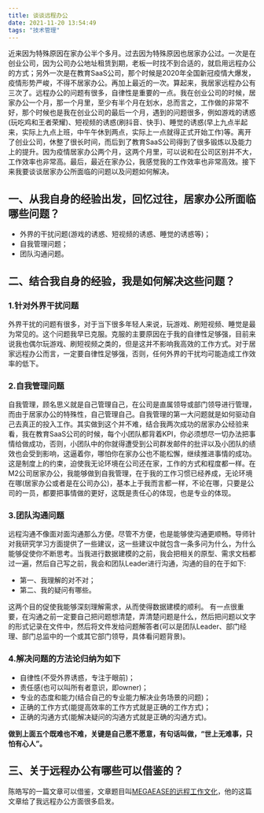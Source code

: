 ```yaml
---
title: 谈谈远程办公
date: 2021-11-20 13:54:49
tags: "技术管理"
---
```


近来因为特殊原因在家办公半个多月。过去因为特殊原因也居家办公过。一次是在创业公司，因为公司办公地址租赁到期，老板一时找不到合适的，就启用远程办公的方式；另外一次是在教育SaaS公司，那个时候是2020年全国新冠疫情大爆发，疫情形势严峻，不得不居家办公。再加上最近的一次。算起来，我居家远程办公有三次了。远程办公的问题有很多，自律性是重要的一点。我在创业公司的时候，居家办公一个月，那一个月里，至少有半个月在划水，总而言之，工作做的非常不好，那个时候也是我在创业公司的最后一个月，遇到的问题很多，例如游戏的诱惑(玩吃鸡和王者荣耀)、短视频的诱惑(刷抖音、快手)、睡觉的诱惑(早上九点半起来，实际上九点上班，中午午休到两点，实际上一点就得正式开始工作)等。离开了创业公司，休整了很长时间，而后到了教育SaaS公司得到了很多锻炼以及能力上的提升。因为疫情居家办公两个月，这两个月里，可以说和在公司区别并不大，工作效率也非常高。最后，最近在家办公，我感觉我的工作效率也非常高效。接下来我要谈谈居家办公所面临的问题以及问题如何解决。
<!--more-->

## 一、从我自身的经验出发，回忆过往，居家办公所面临哪些问题？
- 外界的干扰问题(游戏的诱惑、短视频的诱惑、睡觉的诱惑等)；
- 自我管理问题；
- 团队沟通问题。

## 二、结合我自身的经验，我是如何解决这些问题？

### 1.针对外界干扰问题
外界干扰的问题有很多，对于当下很多年轻人来说，玩游戏、刷短视频、睡觉是最为常见的。这个问题我早已克服。克服的主要原因在于我的自律性足够强，目前来说我也偶尔玩游戏、刷短视频之类的，但是这并不影响我高效的工作方式。对于居家远程办公而言，一定要自律性足够强，否则，任何外界的干扰均可能造成工作效率的低下。

### 2.自我管理问题
自我管理，顾名思义就是自己管理自己，在公司是直属领导或部门领导进行管理，而由于居家办公的特殊性，自己管理自己。自我管理的第一大问题就是如何驱动自己去真正的投入工作。其实做到这个并不难，结合我两次成功的居家办公经验来看，我在教育SaaS公司的时候，每个小团队都背着KPI，你必须想尽一切办法把事情给做成功，否则，小团队中的你就得遭受到公司群发邮件的批评以及小团队的绩效也会受到影响，这逼着你，哪怕你在家办公也不能松懈，继续推进事情的成功。这是制度上的约束，迫使我无论环境在公司还在家，工作的方式和程度都一样。在M2公司居家办公，我能够做到自我管理，在于我的工作习惯已经养成，无论环境在哪(居家办公或者是在公司办公)，基本上于我而言都一样，不论在哪，只要是公司的一员，都要把事情做的更好，这既是责任心的体现，也是专业的体现。

### 3.团队沟通问题
远程沟通不像面对面沟通那么方便。尽管不方便，也是能够使沟通更顺畅。导师针对我研究学习方面提供了一些建议，这一些建议中就包含一条多问为什么，为什么能够促使你不断思考。当我进行数据建模的之前，我会把相关的原型、需求文档都过一遍，然后自己写之前，我会和团队Leader进行沟通，沟通的目的在于如下:

-  第一、我理解的对不对；
-  第二、我的疑问有哪些。

这两个目的促使我能够深刻理解需求，从而使得数据建模的顺利。
有一点很重要，在沟通之前一定要自己把问题想清楚，弄清楚问题是什么，然后把问题以文字的形式记录在文件中，然后将文件发给问题解答者(可以是团队Leader、部门经理、部门总监中的一个或其它部门领导，具体看问题背景)。

### 4.解决问题的方法论归纳为如下
- 自律性(不受外界诱惑，专注于眼前)；
- 责任感(也可以叫所有者意识，即owner)；
- 专业的态度和能力(结合自己的专业能力解决业务场景的问题)；
- 正确的工作方式(能提高效率的工作方式就是正确的工作方式)；
- 正确的沟通方式(能解决疑问的沟通方式就是正确的沟通方式)。

**做到上面五个既难也不难，关键是自己愿不愿意，有句话叫做，“世上无难事，只怕有心人”。**

## 三、关于远程办公有哪些可以借鉴的？
陈皓写的一篇文章可以借鉴，文章题目叫[MEGAEASE的远程工作文化](https://coolshell.cn/articles/20765.html)，他的这篇文章给了我远程办公方面很多启发。
